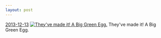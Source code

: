 ```yaml
---
layout: post
---
```


<p>
  <time><a href="/246">2013-12-13</a></time>
  <a href="/246"><img src="{{ site.assets_url }}/246-640.jpg" srcset="{{ site.assets_url }}/246-1280.jpg 1280w, {{ site.assets_url }}/246-960.jpg 960w, {{ site.assets_url }}/246-640.jpg 640w, {{ site.assets_url }}/246-320.jpg 320w" sizes="(min-width: 700px) 50vw, calc(100vw - 2rem)" alt="They&#x27;ve made it! A Big Green Egg." /></a>
  <span>They&#x27;ve made it! A Big Green Egg.</span>
</p>
